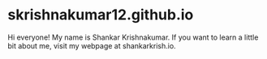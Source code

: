 # skrishnakumar12.github.io

Hi everyone! My name is Shankar Krishnakumar. If you want to learn a little bit about me, visit my webpage at shankarkrish.io.
